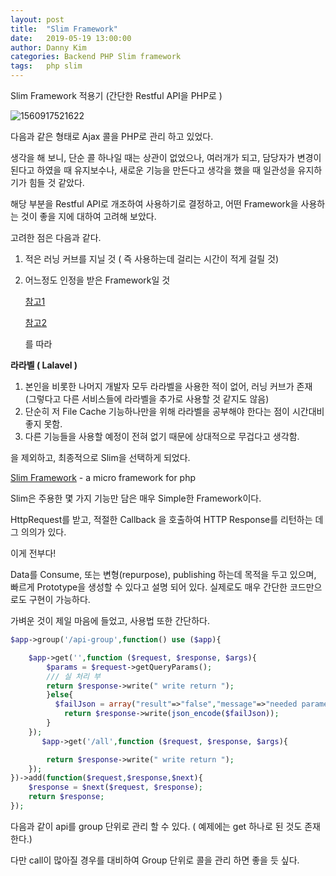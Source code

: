 ```yaml
---
layout: post
title:  "Slim Framework"
date:   2019-05-19 13:00:00
author: Danny Kim
categories: Backend PHP Slim framework
tags:	php slim
---
```

Slim Framework 적용기 (간단한 Restful API을 PHP로 )

![1560917521622](C:\Users\trumpia\AppData\Roaming\Typora\typora-user-images\1560917521622.png)

다음과 같은 형태로 Ajax 콜을 PHP로 관리 하고 있었다.

 생각을 해 보니, 단순 콜 하나일 때는 상관이 없었으나, 여러개가 되고, 담당자가 변경이 된다고 하였을 때 유지보수나, 새로운 기능을 만든다고 생각을 했을 때 일관성을 유지하기가 힘들 것 같았다.

해당 부분을 Restful API로 개조하여 사용하기로 결정하고, 어떤 Framework을 사용하는 것이 좋을 지에 대하여 고려해 보았다.



고려한 점은 다음과 같다.

1. 적은 러닝 커브를 지닐 것 ( 즉 사용하는데 걸리는 시간이 적게 걸릴 것)

2. 어느정도 인정을 받은 Framework일 것

   [참고1](https://nordicapis.com/5-lightweight-php-frameworks-build-rest-apis/)

   [참고2](<https://www.slant.co/topics/6956/~php-frameworks-for-building-a-restful-api>)

   를 따라 

**라라벨 ( Lalavel )** 

1. 본인을 비롯한 나머지 개발자 모두 라라벨을 사용한 적이 없어, 러닝 커브가 존재
   (그렇다고 다른 서비스들에 라라벨을 추가로 사용할 것 같지도 않음)
2. 단순히 저 File Cache 기능하나만을 위해 라라벨을 공부해야 한다는 점이 시간대비 좋지 못함.
3. 다른 기능들을 사용할 예정이 전혀 없기 때문에 상대적으로 무겁다고 생각함.

을 제외하고, 최종적으로 Slim을 선택하게 되었다.

[Slim Framework](slimframework.com) - a micro framework for php

Slim은 주용한 몇 가지 기능만 담은 매우 Simple한 Framework이다.

HttpRequest를 받고, 적절한 Callback 을 호출하여 HTTP Response를 리턴하는 데 그 의의가 있다.

이게 전부다!

Data를 Consume, 또는 변형(repurpose), publishing 하는데 목적을 두고 있으며, 빠르게 Prototype을 생성할 수 있다고 설명 되어 있다. 실제로도 매우 간단한 코드만으로도 구현이 가능하다.

가벼운 것이  제일 마음에 들었고, 사용법 또한 간단하다. 



```php
$app->group('/api-group',function() use ($app){

    $app->get('',function ($request, $response, $args){
        $params = $request->getQueryParams();
        /// 실 처리 부
        return $response->write(" write return ");
        }else{
          $failJson = array("result"=>"false","message"=>"needed parameter -> domain");
            return $response->write(json_encode($failJson));
        }
    });
       $app->get('/all',function ($request, $response, $args){

        return $response->write(" write return ");
    });
})->add(function($request,$response,$next){
    $response = $next($request, $response);
    return $response;
});
```



다음과 같이 api를 group 단위로 관리 할 수 있다. (  예제에는 get 하나로 된 것도 존재한다.)

다만 call이 많아질 경우를 대비하여 Group 단위로 콜을 관리 하면 좋을 듯 싶다.